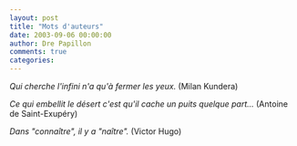 ```yaml
---
layout: post
title: "Mots d'auteurs"
date: 2003-09-06 00:00:00
author: Dre Papillon
comments: true
categories: 
---
```



*Qui cherche l'infini n'a qu'à fermer les yeux.*  (Milan Kundera)

*Ce qui embellit le désert c'est qu'il cache un puits quelque part...*  (Antoine de Saint-Exupéry)

*Dans "connaître", il y a "naître".*  (Victor Hugo)
